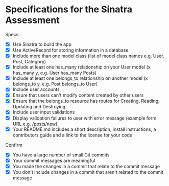 # Specifications for the Sinatra Assessment

Specs:
- [x] Use Sinatra to build the app
- [x] Use ActiveRecord for storing information in a database
- [x] Include more than one model class (list of model class names e.g. User, Post, Category)
- [x] Include at least one has_many relationship on your User model (x has_many y, e.g. User has_many Posts)
- [x] Include at least one belongs_to relationship on another model (x belongs_to y, e.g. Post belongs_to User)
- [X] Include user accounts
- [X] Ensure that users can't modify content created by other users
- [X] Ensure that the belongs_to resource has routes for Creating, Reading, Updating and Destroying
- [X] Include user input validations
- [X] Display validation failures to user with error message (example form URL e.g. /posts/new)
- [X] Your README.md includes a short description, install instructions, a contributors guide and a link to the license for your code

Confirm
- [X] You have a large number of small Git commits
- [X] Your commit messages are meaningful
- [X] You made the changes in a commit that relate to the commit message
- [X] You don't include changes in a commit that aren't related to the commit message
